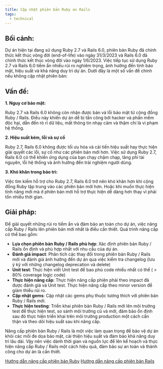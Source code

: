 ```yaml
---
title: Cập nhật phiên bản Ruby on Rails
tags:
  - technical
---
```

## Bối cảnh:
Dự án hiện tại đang sử dụng Ruby 2.7 và Rails 6.0, phiên bản Ruby đã chính thức kết thúc vòng đời (end-of-life) vào ngày 31/3/2023 và Rails 6.0 đã chính thức kết thúc vòng đời vào ngày 1/6/2023. Việc tiếp tục sử dụng Ruby 2.7 và Rails 6.0 tiềm ẩn nhiều rủi ro nghiêm trọng, ảnh hưởng đến tính bảo mật, hiệu suất và khả năng duy trì dự án.
Dưới đây là một số vấn đề chính nếu không cập nhật phiên bản:

## Vấn đề:

**1. Nguy cơ bảo mật:**

Ruby 2.7 và Rails 6.0 không còn nhận được bản vá lỗi bảo mật từ cộng đồng Ruby / Rails. Điều này khiến dự án dễ bị tấn công bởi hacker và phần mềm độc hại, dẫn đến rò rỉ dữ liệu, mất thông tin nhạy cảm và thậm chí là vi phạm hệ thống.

**2. Hiệu suất kém, lỗi và sự cố**

Ruby 2.7, Rails 6.0 không được tối ưu hóa và cải tiến hiệu suất hay thực hiện giải quyết các lỗi, sự cố như các phiên bản mới hơn. Việc sử dụng Ruby 2.7, Rails 6.0 có thể khiến ứng dụng của bạn chạy chậm chạp, lãng phí tài nguyên, lỗi hệ thống và ảnh hưởng đến trải nghiệm người dùng.

**3. Khó khăn trong bảo trì:**

Việc tìm kiếm hỗ trợ cho Ruby 2.7, Rails 6.0 trở nên khó khăn hơn khi cộng đồng Ruby tập trung vào các phiên bản mới hơn. Hoặc khi muốn thực hiện tính năng mới mà ở phiên bản mới hỗ trợ thực hiện dễ dàng hơn thay vì phải tốn nhiều thời gian.

## Giải pháp:
Để giải quyết những rủi ro tiềm ẩn và đảm bảo an toàn cho dự án, việc nâng cấp Ruby / Rails lên phiên bản mới nhất là điều cần thiết. Quá trình nâng cấp có thể bao gồm:

- **Lựa chọn phiên bản Ruby / Rails phù hợp**: Xác định phiên bản Ruby / Rails ổn định và phù hợp nhất với nhu cầu của dự án.
- **Đánh giá impact**: Phân tích các thay đổi trong phiên bản Ruby / Rails mới và đánh giá ảnh hưởng đến dự án qua việc kiểm tra changelog (lưu ý kỹ với những changelog deprecation và delete)
- **Unit test**: Thực hiện viết Unit test để bao phủ code nhiều nhất có thể ( > 80% coverage logic code)
- **Thực hiện nâng cấp**: Thực hiện nâng cấp phiên phải theo impact đã được đánh giá và Unit test. Thực hiện nâng cấp theo minor version để giảm thiểu rủi ro.
- **Cập nhật gems**: Cập nhật các gems phụ thuộc tương thích với phiên bản Ruby / Rails mới.
- **Thực hiện testing**: Triển khai phiên bản Ruby / Rails mới lên môi trường test để thực hiện test, so sánh môi trường cũ và mới, đảm bảo ổn định sau đó thực hiện triển khai trên môi trường production một cách cẩn thận và theo dõi hiệu suất sau khi nâng cấp.

Nâng cấp phiên bản Ruby / Rails là một việc làm quan trọng để bảo vệ dự án khỏi các mối đe dọa bảo mật, cải thiện hiệu suất và đảm bảo khả năng duy trì lâu dài. Vậy nên việc dành thời gian và nguồn lực để lên kế hoạch và thực hiện nâng cấp Ruby / Rails một cách hiệu quả, đảm bảo sự an toàn và thành công cho dự án là cần thiết.

[Hướng dẫn nâng cấp phiên bản Ruby](/notes/upgrade-ruby-version)
[Hướng dẫn nâng cấp phiên bản Rails](/notes/upgrade-rails-version)
